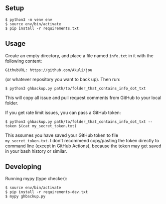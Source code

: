 ## Setup

```
$ python3 -m venv env
$ source env/bin/activate
$ pip install -r requirements.txt
```


## Usage

Create an empty directory, and place a file named `info.txt` in it with the following content:

```
GithubURL: https://github.com/Akuli/jou
```

(or whatever repository you want to back up).
Then run:

```
$ python3 ghbackup.py path/to/folder_that_contains_info_dot_txt
```

This will copy all issue and pull request comments from GitHub to your local folder.

If you get rate limit issues, you can pass a GitHub token:

```
$ python3 ghbackup.py path/to/folder_that_contains_info_dot_txt --token $(cat my_secret_token.txt)
```

This assumes you have saved your GitHub token to file `my_secret_token.txt`.
I don't recommend copy/pasting the token directly to command line (except in GitHub Actions),
because the token may get saved in your bash history or similar.


## Developing

Running mypy (type checker):

```
$ source env/bin/activate
$ pip install -r requirements-dev.txt
$ mypy ghbackup.py
```
